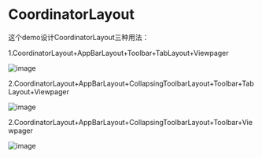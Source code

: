 # CoordinatorLayout
这个demo设计CoordinatorLayout三种用法：

1.CoordinatorLayout+AppBarLayout+Toolbar+TabLayout+Viewpager

![image](http://p8rghdm5u.bkt.clouddn.com/con3.jpg)

2.CoordinatorLayout+AppBarLayout+CollapsingToolbarLayout+Toolbar+TabLayout+Viewpager

![image](http://p8rghdm5u.bkt.clouddn.com/con2.jpg)

2.CoordinatorLayout+AppBarLayout+CollapsingToolbarLayout+Toolbar+Viewpager

![image](http://p8rghdm5u.bkt.clouddn.com/cond1.jpg)